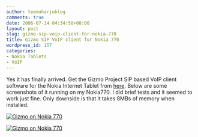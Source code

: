 ```yaml
---
author: teemuharjublog
comments: true
date: 2006-07-14 04:34:58+00:00
layout: post
slug: gizmo-sip-voip-client-for-nokia-770
title: Gizmo SIP VoIP client for Nokia 770
wordpress_id: 157
categories:
- Nokia Tablets
- VoIP
---
```


Yes it has finally arrived. Get the Gizmo Project SIP based VoIP client software for the Nokia Internet Tablet from [here](http://www.gizmoproject.com/nokia770/). Below are some screenshots of it running on my Nokia770. I did brief tests and it seemed to work just fine. Only downside is that it takes 8MBs of memory when installed.

[![Gizmo on Nokia 770](http://static.flickr.com/49/189195665_25220e65ec_m.jpg)](http://www.flickr.com/photos/teemu/189195665/)

[![Gizmo on Nokia 770](http://static.flickr.com/67/189195666_e9c13d81a3_m.jpg)](http://www.flickr.com/photos/teemu/189195666/)
